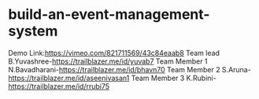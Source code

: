 # build-an-event-management-system
Demo Link:https://vimeo.com/821711569/43c84eaab8
Team lead B.Yuvashree-https://trailblazer.me/id/yuvab7
Team Member 1 N.Bavadharani-https://trailblazer.me/id/bhavn70
Team Member 2 S.Aruna-https://trailblazer.me/id/aseenivasan1
Team Member 3 K.Rubini-https://trailblazer.me/id/rrubi75
